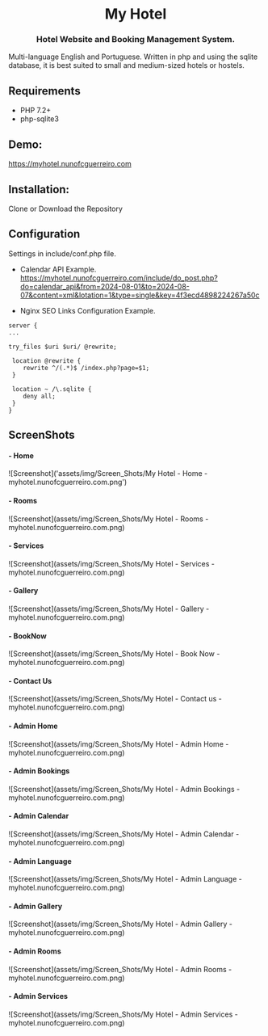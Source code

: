 <h1 align="center">
My Hotel
</h1>

<h3 align="center">
Hotel Website and Booking Management System.
</h3>

Multi-language English and Portuguese. Written in php and using the sqlite database, it is best suited to small and medium-sized hotels or hostels.
 
 
 
## Requirements
 - PHP 7.2+
 - php-sqlite3
  

## Demo:
 https://myhotel.nunofcguerreiro.com


## Installation:
 Clone or Download the Repository
 
 
## Configuration
 Settings in include/conf.php file.


 - Calendar API Example.
 https://myhotel.nunofcguerreiro.com/include/do_post.php?do=calendar_api&from=2024-08-01&to=2024-08-07&content=xml&lotation=1&type=single&key=4f3ecd4898224267a50c

 - Nginx SEO Links Configuration Example.
```
server {
...

try_files $uri $uri/ @rewrite;

 location @rewrite {
    rewrite ^/(.*)$ /index.php?page=$1;
 }

 location ~ /\.sqlite {
    deny all;
 }
}

``` 

## ScreenShots

#### - Home
![Screenshot]('assets/img/Screen_Shots/My Hotel - Home - myhotel.nunofcguerreiro.com.png')
#### - Rooms
![Screenshot](assets/img/Screen_Shots/My Hotel - Rooms - myhotel.nunofcguerreiro.com.png)
#### - Services
![Screenshot](assets/img/Screen_Shots/My Hotel - Services - myhotel.nunofcguerreiro.com.png)
#### - Gallery
![Screenshot](assets/img/Screen_Shots/My Hotel - Gallery - myhotel.nunofcguerreiro.com.png)
#### - BookNow
![Screenshot](assets/img/Screen_Shots/My Hotel - Book Now - myhotel.nunofcguerreiro.com.png)
#### - Contact Us
![Screenshot](assets/img/Screen_Shots/My Hotel - Contact us - myhotel.nunofcguerreiro.com.png)
#### - Admin Home
![Screenshot](assets/img/Screen_Shots/My Hotel - Admin Home - myhotel.nunofcguerreiro.com.png)
#### - Admin Bookings
![Screenshot](assets/img/Screen_Shots/My Hotel - Admin Bookings - myhotel.nunofcguerreiro.com.png)
#### - Admin Calendar
![Screenshot](assets/img/Screen_Shots/My Hotel - Admin Calendar - myhotel.nunofcguerreiro.com.png)
#### - Admin Language
![Screenshot](assets/img/Screen_Shots/My Hotel - Admin Language - myhotel.nunofcguerreiro.com.png)
#### - Admin Gallery
![Screenshot](assets/img/Screen_Shots/My Hotel - Admin Gallery - myhotel.nunofcguerreiro.com.png)
#### - Admin Rooms
![Screenshot](assets/img/Screen_Shots/My Hotel - Admin Rooms - myhotel.nunofcguerreiro.com.png)
#### - Admin Services
![Screenshot](assets/img/Screen_Shots/My Hotel - Admin Services - myhotel.nunofcguerreiro.com.png)

